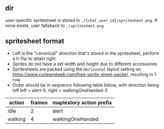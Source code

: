 ## dir

user-specific spritesheet is stored in `./{chat_user_id}/spritesheet.png`. If none exists, user fallsback to `./spritesheet.png`

## spritesheet format

- Left is the "canonical" direction that's stored in the spritesheet, perform a h-flip to attain right
- Sprites do not have a set width and height due to different accessories
- Spritesheets are packed using the `Horizontal` layout setting on https://www.codeandweb.com/free-sprite-sheet-packer, resulting in 1 row
- Order should be in sequence following table below, with direction being left left = alert-0, right = walkingOneHanded-3

| action | frames | maplestory action prefix |
| -- | -- | -- |
| idle | 2 | alert |
| walking | 4 | walkingOneHanded |
